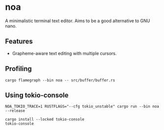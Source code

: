 # noa

A minimalistic terminal text editor. Aims to be a good alternative to GNU nano.

## Features

- Grapheme-aware text editing with multiple cursors.

## Profiling

```
cargo flamegraph --bin noa -- src/buffer/buffer.rs
```

## Using tokio-console

```
NOA_TOKIO_TRACE=1 RUSTFLAGS="--cfg tokio_unstable" cargo run --bin noa --release

cargo install --locked tokio-console
tokio-console
```
